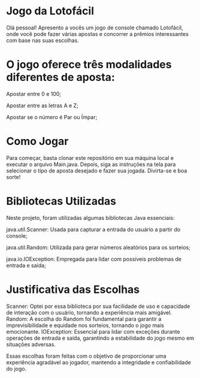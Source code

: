 # Jogo da Lotofácil
Olá pessoal! Apresento a vocês um jogo de console chamado Lotofácil, onde você pode fazer várias apostas e concorrer a prêmios interessantes com base nas suas escolhas.

# O jogo oferece três modalidades diferentes de aposta:
Apostar entre 0 e 100;

Apostar entre as letras A e Z;

Apostar se o número é Par ou Ímpar;

# Como Jogar
Para começar, basta clonar este repositório em sua máquina local e executar o arquivo Main.java. Depois, siga as instruções na tela para selecionar o tipo de aposta desejado e fazer sua jogada. Divirta-se e boa sorte!


# Bibliotecas Utilizadas
Neste projeto, foram utilizadas algumas bibliotecas Java essenciais:

java.util.Scanner: Usada para capturar a entrada do usuário a partir do console;

java.util.Random: Utilizada para gerar números aleatórios para os sorteios;

java.io.IOException: Empregada para lidar com possíveis problemas de entrada e saída;

# Justificativa das Escolhas
Scanner: Optei por essa biblioteca por sua facilidade de uso e capacidade de interação com o usuário, tornando a experiência mais amigável.
Random: A escolha do Random foi fundamental para garantir a imprevisibilidade e equidade nos sorteios, tornando o jogo mais emocionante.
IOException: Essencial para lidar com exceções durante operações de entrada e saída, garantindo a estabilidade do jogo mesmo em situações adversas.

Essas escolhas foram feitas com o objetivo de proporcionar uma experiência agradável ao jogador, mantendo a integridade e confiabilidade do jogo.
